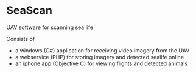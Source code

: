 SeaScan
=======

UAV software for scanning sea life

Consists of 
- a windows (C#) application for receiving video imagery from the UAV
- a webservice (PHP) for storing imagery and detected sealife online
- an iphone app (Objective C) for viewing flights and detected animals
